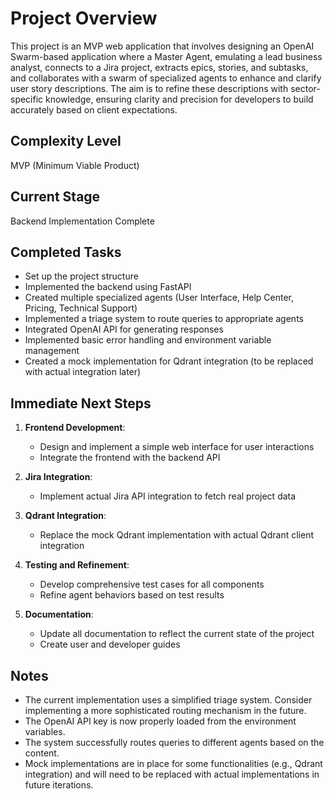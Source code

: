 # Project Overview

This project is an MVP web application that involves designing an OpenAI Swarm-based application where a Master Agent, emulating a lead business analyst, connects to a Jira project, extracts epics, stories, and subtasks, and collaborates with a swarm of specialized agents to enhance and clarify user story descriptions. The aim is to refine these descriptions with sector-specific knowledge, ensuring clarity and precision for developers to build accurately based on client expectations.

## Complexity Level

MVP (Minimum Viable Product)

## Current Stage

Backend Implementation Complete

## Completed Tasks

- Set up the project structure
- Implemented the backend using FastAPI
- Created multiple specialized agents (User Interface, Help Center, Pricing, Technical Support)
- Implemented a triage system to route queries to appropriate agents
- Integrated OpenAI API for generating responses
- Implemented basic error handling and environment variable management
- Created a mock implementation for Qdrant integration (to be replaced with actual integration later)

## Immediate Next Steps

1. **Frontend Development**:
   - Design and implement a simple web interface for user interactions
   - Integrate the frontend with the backend API

2. **Jira Integration**:
   - Implement actual Jira API integration to fetch real project data

3. **Qdrant Integration**:
   - Replace the mock Qdrant implementation with actual Qdrant client integration

4. **Testing and Refinement**:
   - Develop comprehensive test cases for all components
   - Refine agent behaviors based on test results

5. **Documentation**:
   - Update all documentation to reflect the current state of the project
   - Create user and developer guides

## Notes

- The current implementation uses a simplified triage system. Consider implementing a more sophisticated routing mechanism in the future.
- The OpenAI API key is now properly loaded from the environment variables.
- The system successfully routes queries to different agents based on the content.
- Mock implementations are in place for some functionalities (e.g., Qdrant integration) and will need to be replaced with actual implementations in future iterations.
